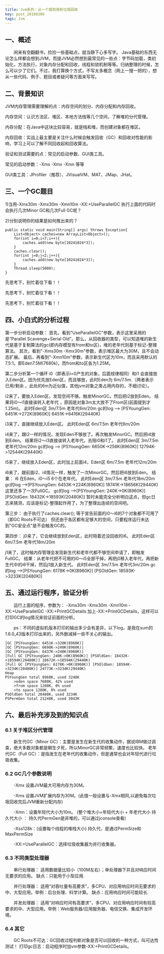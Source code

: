 ```yaml
---
title: Jvm系列：从一个题目简析垃圾回收
key: post_20180206
tags: Jvm
---
```


## 一、概述
&emsp;&emsp;闲来有空翻翻书，捡捡一些基础点，就当静下心多写字。
Java基础的东西无论怎么样都会想到JVM，而提JVM必然想到最常见的一些点：字节码加载，类初始化，方法执行，对象内存分配和回收，线程和锁机制等等。归纳整理的时候，怎么可以少了它们。不过，我打算换个方式，不写太多概念（网上一搜一把的），想从一些代码、例子、题目或者疑问等方面来写写。

<!--more-->
## 二、背景知识
JVM内存管理需要理解的点：内存空间的划分、内存分配和内存回收。

内存空间：认识方法区、堆区、本地方法栈等几个空间，了解堆的分代管理。

内存分配：在Java中这块比较容易，就是栈和堆，而创建对象都在堆区。

内存回收：实战上最主要是关注什么时候会触发回收（GC）和回收对性能的影响，学习上可以了解不同回收起和回收算法。

验证和测试需要的点：常见的启动参数、GUI类工具。

常见的启动参数：-Xms -Xmx -Xmn 等等

GUI类工具：JProfiler（推荐）、JVisualVM、MAT、JMap、JHat。

## 三、一个GC题目
1)当用-Xms30m -Xmx30m -Xmn10m -XX:+UseParallelGC 执行上面的代码时会执行几次Minor GC和几次Full GC呢？

2)分别说明你的结果是如何推出来的？


```
public static void main(String[] args) throws Exception{
    List<Object> caches=new ArrayList<Object>();
    for(int i=0;i<7;i++){
        caches.add(new byte[10241024*3]);
    }
    caches.clear();
    for(int j=0;j<2;j++){
        caches.add(new byte[10241024*3]);
    }
    Thread.sleep(5000);
}
```



先思考下，别忙着往下看！！

先思考下，别忙着往下看！！

先思考下，别忙着往下看！！


## 四、小白式的分析过程
第一步分析启动参数：
首先，看到"UseParallelGC"参数，表示这里采用的是“Parallel Scavenge+Serial Old”。那么，从回收器的类型，可以知道堆的新生代是基于复制算法的gc(即内存模型有from和to区)，堆的老年代则基于标记-整理算法。
其次，看到"-Xms30m -Xmx30m"参数，表示堆区最大为30M，且不会动态扩展。 
最后，再看到"-Xmn10m"参数，表示新生代区为10m，而且采用默认的7.5:1，即Eden7.5M(7680k)，而from和to区各为1.25M。

第二步分析第一个循环
i0（即表示i=0产生的对象，后面规律相同）和i1 会直接放入Eden区。因为优先放Eden区，而且够放，此时Eden为 6m/7.5m.（两者表示 已用/剩余 。此处的6m为近似值，其他jvm对象之类占用内存的，不细讨论）。

i2来了，要放入Eden区，发现空间不够。触发MinorGC。然后把i2放到Eden。
结果将i0～i1直接诶转入老年代 ，原因是对象3m太大放不了From区(前面提到才1.25m)。
此时Eden区 3m/7.5m 老年代6m/20m
gc的log --> [PSYoungGen: 6451K->272K(8960K)] 6451K->6416K(29440K)

i3来了，直接继续放入Eden区。 此时Eden区 6m/7.5m 老年代6m/20m

i4来了，跟i2一样的情况，发现Eden不够放了。再次触发MinorGC。然后把i4放到Eden。
结果将i2～i3直接诶转入老年代，去陪i0和i1了。
此时Eden区 3m/7.5m 老年代12m/20m
gc的log --> [PSYoungGen: 6650K->256K(8960K)] 12794K->12544K(29440K)

i5来了，继续放入Eden区，此时加上前面i4，Eden区 6m/7.5m 老年代12m/20m

i6来了，跟前面i2、i4情况一样，触发了一次MinorGC。然后把i6放到Eden。
结果： i6 在Eden，i0～i5 6个在老年代。 此时Eden区 3m/7.5m 老年代18m/20m
gc的log -->[PSYoungGen: 6453K->224K(8960K)] 18741K->18656K(29440K)
这里还多了一次FullGC。
gc的log -->[PSYoungGen: 240K->0K(8960K)] [PSOldGen: 18432K->18593K(20480K)]
暂时未能完全分析明白这点，但gc日志来猜测，应该是标记-整理起作用了，为了整理出连续的空间吧。

第三步： 由于执行了caches.clear(); 等于宣告前面的i0～i6的7个对象都不可用了（即GC Roots不可达）
但还由于各区都有足够大的空间，只要程序运行未达到"GC安全点"是不会触发GC的。

第四步：
j0来了，它会继续放到Eden区，此时陪着还没回收的i6。
此时Eden区 6m/7.5m 老年代18m/20m

j1来了，这时候内存管理会发现新生代和老年代都不够空间申请了，即触发FullGC。
结果：从老年代把不可用的i0～i5全部干掉，再把j0移入老年代，再把新生代中的i6干掉，然后j1放入新生代。
此时Eden区 3m/7.5m 老年代3m/20m
gc的log -->[PSYoungGen: 6178K->0K(8960K)] [PSOldGen: 18593K->3233K(20480K)]

## 五、通过运行程序，验证分析
&emsp;&emsp;运行上面的程序，参数为： -Xms30m -Xmx30m -Xmn10m -XX:+UseParallelGC -XX:+PrintGCDetails
加上-XX:+PrintGCDetails，这样可以打印GC的log情况来验证前面的分析。

&emsp;&emsp;ps：不同的虚拟机版本打印的输出多少会有差异，以下log，是我在sum的1.6.0_43版本打印出来的，另外删减掉一些不关心的输出。


```
[GC [PSYoungGen: 6451K->320K(8960K)]
[GC [PSYoungGen: 6698K->240K(8960K)]
[GC [PSYoungGen: 6437K->240K(8960K)]
[Full GC [PSYoungGen: 240K->0K(8960K)] [PSOldGen: 18432K->18594K(20480K)] 18672K->18594K(29440K)
[Full GC [PSYoungGen: 6178K->0K(8960K)] [PSOldGen: 18594K->3234K(20480K)] 24773K->3234K(29440K)
Heap
PSYoungGen total 8960K, used 3248K
    >eden space 7680K, 42% used
    >from space 1280K, 0% used
    >to space 1280K, 0% used
PSOldGen total 20480K, used 3234K
PSPermGen total 21248K, used 3043K
```

## 六、最后补充涉及到的知识点
### 6.1 关于堆区分代管理
&emsp;&emsp;新生代GC（Minor GC）：主要是发生在新生代的收集动作，据说IBM做过调查，绝大多数对象都是朝生夕死，所以MinorGC非常频繁，速度也比较快。
老年代GC（Full GC）：是指发生在老年代的收集动作，但是通常也会对年轻代进行垃圾收集。

### 6.2 GC几个参数说明
&emsp;&emsp;-Xmx 设置JVM最大可用内存为30M。

&emsp;&emsp;-Xms 设置JVM扩展内存为30M。(此值一般设置与-Xmx相同,以避免每次垃圾回收完后JVM重新分配内存)

&emsp;&emsp;-Xmn：设置年轻代大小为10m。 (整个堆大小=年轻代大小 + 年老代大小 持久代大小 ： 持久代PermGen是非堆的，可以通过jconsole查看)

&emsp;&emsp;-Xss128k：(设置每个线程的堆栈大小)
持久代，是通过PermSize和MaxPermSize

&emsp;&emsp;-XX:+UseParallelGC：选择垃圾收集器为并行收集器。

### 6.3 不同类型处理器
&emsp;&emsp;串行处理器： 适用数据量比较小（100M左右）；单处理器下并且对响应时间无要求的应用。 缺点：只能用于小型应用.

&emsp;&emsp;并行处理器： 适用“对吞吐量有高要求”，多CPU、对应用响应时间无要求的中、大型应用。举例：后台处理、科学计算。 缺点：应用响应时间可能较长.

&emsp;&emsp;并发处理器： 适用“对响应时间有高要求”，多CPU、对应用响应时间有较高要求的中、大型应用。举例：Web服务器/应用服务器、电信交换、集成开发环境。

### 6.4 其它
&emsp;&emsp;GC Roots不可达：GC回收过程判断对象是否可以回收的一种方式，叫可达性测试！
打印gc日志：启动程序时加vm参数-XX:+PrintGCDetails。
